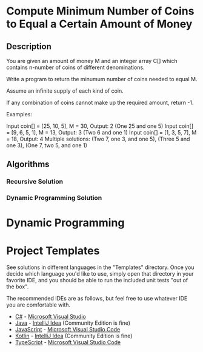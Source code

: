 # Compute Minimum Number of Coins to Equal a Certain Amount of Money

## Description

You are given an amount of money M and an integer array C[] which contains n-number of coins of different denominations.

Write a program to return the minumum number of coins needed to equal M.

Assume an infinite supply of each kind of coin. 

If any combination of coins cannot make up the required amount, return -1.

Examples:

Input coin[] = [25, 10, 5], M = 30, Output: 2 (One 25 and one 5)
Input coin[] = [9, 6, 5, 1], M = 13, Output: 3 (Two 6 and one 1)
Input coin[] = [1, 3, 5, 7], M = 18, Output: 4 Multiple solutions: (Two 7, one 3, and one 5), (Three 5 and one 3), (One 7, two 5, and one 1)

## Algorithms

### Recursive Solution

### Dynamic Programming Solution

# Dynamic Programming


# Project Templates

See solutions in different languages in the "Templates" directory. Once you decide which language you'd like to use,
simply open that directory in your favorite IDE, and you should be able to run the included unit tests "out of the box".

The recommended IDEs are as follows, but feel free to use whatever IDE you are comfortable with.

-   [C#](Templates/C#) - [Microsoft Visual Studio](https://visualstudio.microsoft.com/vs/community/)
-   [Java](Templates/Java) - [IntelliJ Idea](https://www.jetbrains.com/idea/download) (Community Edition is fine)
-   [JavaScript](Templates/JavaScript) - [Microsoft Visual Studio Code](https://code.visualstudio.com/)
-   [Kotlin](Templates/Kotlin) - [IntelliJ Idea](https://www.jetbrains.com/idea/download) (Community Edition is fine)
-   [TypeScript](Templates/TypeScript) - [Microsoft Visual Studio Code](https://code.visualstudio.com/)

